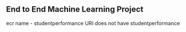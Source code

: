 ## End to End Machine Learning Project

ecr name - studentperformance
URI does not have studentperformance 
